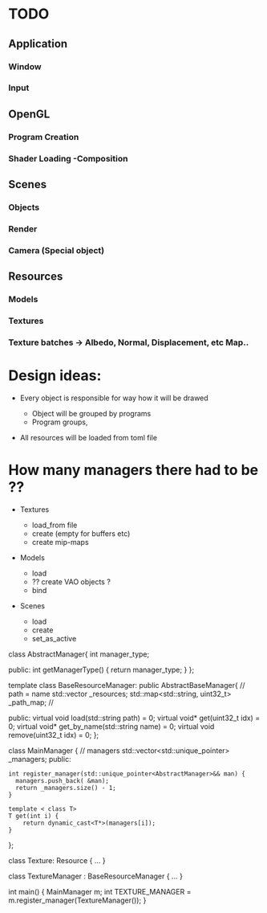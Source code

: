 # TODO

## Application

### Window
### Input

## OpenGL

### Program Creation
### Shader Loading -Composition


## Scenes

### Objects
### Render
### Camera (Special object)

## Resources

### Models
### Textures
### Texture batches -> Albedo, Normal, Displacement, etc Map..


# Design ideas:
 - Every object is responsible for way how it will be drawed
   - Object will be grouped by programs
   - Program groups,
  

- All resources will be loaded from toml file


# How many managers there had to be ??

- Textures
  - load_from file
  - create (empty for buffers etc)
  - create mip-maps

- Models
  - load
  - ?? create VAO objects ?
  - bind

- Scenes
  - load
  - create
  - set_as_active  





class AbstractManager{
int manager_type;

public:
    int getManagerType() { return manager_type; }
};


template <class T>
class BaseResourceManager: public AbstractBaseManager{
     // path = name
    std::vector<T> _resources;
    std::map<std::string, uint32_t> _path_map; // 

public:
    virtual void load(std::string path) = 0;
    virtual void* get(uint32_t idx) = 0;
    virtual void* get_by_name(std::string name) = 0;
    virtual void remove(uint32_t idx)  = 0;
};


class MainManager {
    // managers
    std::vector<std::unique_pointer<AbstractManager>> _managers;
public:

    int register_manager(std::unique_pointer<AbstractManager>&& man) {
      managers.push_back( &man);
      return _managers.size() - 1;
    } 

    template < class T>
    T get(int i) {
        return dynamic_cast<T*>(managers[i]);
    }
};




class Texture: Resource {
...
}

class TextureManager : BaseResourceManager<Texture> {
...
}

int main() {
  MainManager m;
  int TEXTURE_MANAGER = m.register_manager(TextureManager());
}

